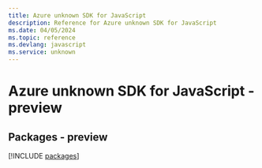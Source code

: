 ```yaml
---
title: Azure unknown SDK for JavaScript
description: Reference for Azure unknown SDK for JavaScript
ms.date: 04/05/2024
ms.topic: reference
ms.devlang: javascript
ms.service: unknown
---
```

# Azure unknown SDK for JavaScript - preview
## Packages - preview
[!INCLUDE [packages](unknown-index.md)]